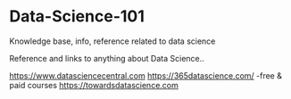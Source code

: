 # Data-Science-101
Knowledge base, info, reference related to data science


Reference and links to anything about Data Science..

https://www.datasciencecentral.com
https://365datascience.com/ -free & paid  courses 
https://towardsdatascience.com
